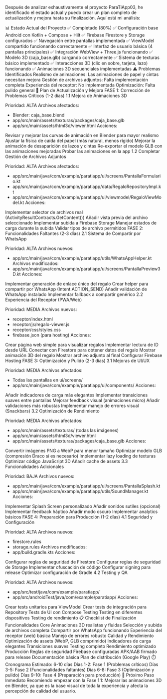 Después de analizar exhaustivamente el proyecto ParaTiApp03, he identificado el estado actual y puedo crear un plan completo de actualización y mejora hasta su finalización. Aquí está mi análisis:

📊 Estado Actual del Proyecto
✅ Completado (80%)
✅ Configuración base Android con Kotlin + Compose + Hilt
✅ Firebase Firestore y Storage configurados
✅ Navegación entre pantallas implementada
✅ ViewModel compartido funcionando correctamente
✅ Interfaz de usuario básica (4 pantallas principales)
✅ Integración WebView + Three.js funcionando
✅ Modelo 3D (caja_base.glb) cargando correctamente
✅ Sistema de texturas básico implementado
✅ Interacciones 3D (clic en sobre, tarjeta, lazo) funcionando
✅ Animaciones 3D secuenciales implementadas
⚠️ Problemas Identificados
Realismo de animaciones: Las animaciones de papel y cintas necesitan mejora
Gestión de archivos adjuntos: Falta implementación completa
Experiencia del receptor: No implementada
Optimización: Falta pulido general
🎯 Plan de Actualización y Mejora
FASE 1: Corrección de Problemas Críticos (1-2 días)
1.1 Mejora de Animaciones 3D

Prioridad: ALTA
Archivos afectados: 
- Blender: caja_base.blend
- app/src/main/assets/texturas/packages/caja_base.glb
- app/src/main/assets/html3d/viewer.html
Acciones:

Revisar y mejorar las curvas de animación en Blender para mayor realismo
Ajustar la física de caída del papel (más natural, menos rígido)
Mejorar la animación de desaparición de lazos y cintas
Re-exportar el modelo GLB con las animaciones mejoradas
Probar las animaciones en la app
1.2 Completar Gestión de Archivos Adjuntos

Prioridad: ALTA
Archivos afectados:
- app/src/main/java/com/example/paratiapp/ui/screens/PantallaFormulario.kt
- app/src/main/java/com/example/paratiapp/data/RegaloRepositoryImpl.kt
- app/src/main/java/com/example/paratiapp/ui/viewmodel/RegaloViewModel.kt
Acciones:

Implementar selector de archivos real (ActivityResultContracts.GetContent())
Añadir vista previa del archivo seleccionado
Implementar subida a Firebase Storage
Manejar estados de carga durante la subida
Validar tipos de archivo permitidos
FASE 2: Funcionalidades Faltantes (2-3 días)
2.1 Sistema de Compartir por WhatsApp

Prioridad: ALTA
Archivos nuevos:
- app/src/main/java/com/example/paratiapp/utils/WhatsAppHelper.kt
Archivos modificados:
- app/src/main/java/com/example/paratiapp/ui/screens/PantallaPreview3D.kt
Acciones:

Implementar generación de enlace único del regalo
Crear helper para compartir por WhatsApp (Intent.ACTION_SEND)
Añadir validación de WhatsApp instalado
Implementar fallback a compartir genérico
2.2 Experiencia del Receptor (PWA/Web)

Prioridad: MEDIA
Archivos nuevos:
- receptor/index.html
- receptor/js/regalo-viewer.js
- receptor/css/styles.css
- firebase.json (para hosting)
Acciones:

Crear página web simple para visualizar regalos
Implementar lectura de ID desde URL
Conectar con Firestore para obtener datos del regalo
Mostrar animación 3D del regalo
Mostrar archivo adjunto al final
Configurar Firebase Hosting
FASE 3: Optimización y Pulido (2-3 días)
3.1 Mejoras de UI/UX

Prioridad: MEDIA
Archivos afectados:
- Todas las pantallas en ui/screens/
- app/src/main/java/com/example/paratiapp/ui/components/
Acciones:

Añadir indicadores de carga más elegantes
Implementar transiciones suaves entre pantallas
Mejorar feedback visual (animaciones micro)
Añadir validaciones más robustas
Implementar manejo de errores visual (Snackbars)
3.2 Optimización de Rendimiento

Prioridad: MEDIA
Archivos afectados:
- app/src/main/assets/texturas/ (todas las imágenes)
- app/src/main/assets/html3d/viewer.html
- app/src/main/assets/texturas/packages/caja_base.glb
Acciones:

Convertir imágenes PNG a WebP para menor tamaño
Optimizar modelo GLB (compresión Draco si es necesario)
Implementar lazy loading de texturas
Optimizar código JavaScript 3D
Añadir cache de assets
3.3 Funcionalidades Adicionales

Prioridad: BAJA
Archivos nuevos:
- app/src/main/java/com/example/paratiapp/ui/screens/PantallaSplash.kt
- app/src/main/java/com/example/paratiapp/utils/SoundManager.kt
Acciones:

Implementar Splash Screen personalizado
Añadir sonidos sutiles (opcional)
Implementar feedback háptico
Añadir modo oscuro
Implementar analytics básicos
FASE 4: Preparación para Producción (1-2 días)
4.1 Seguridad y Configuración

Prioridad: ALTA
Archivos nuevos:
- firestore.rules
- storage.rules
Archivos modificados:
- app/build.gradle.kts
Acciones:

Configurar reglas de seguridad de Firestore
Configurar reglas de seguridad de Storage
Implementar ofuscación de código
Configurar signing para release
Optimizar configuración de Gradle
4.2 Testing y QA

Prioridad: ALTA
Archivos nuevos:
- app/src/test/java/com/example/paratiapp/
- app/src/androidTest/java/com/example/paratiapp/
Acciones:

Crear tests unitarios para ViewModel
Crear tests de integración para Repository
Tests de UI con Compose Testing
Testing en diferentes dispositivos
Testing de rendimiento
📋 Checklist de Finalización
Funcionalidades Core
Animaciones 3D realistas y fluidas
Selección y subida de archivos completa
Compartir por WhatsApp funcionando
Experiencia del receptor (web) básica
Manejo de errores robusto
Calidad y Rendimiento
Optimización de assets (WebP, GLB comprimido)
Indicadores de carga elegantes
Transiciones suaves
Testing completo
Rendimiento optimizado
Producción
Reglas de seguridad Firebase configuradas
APK/AAB firmado para release
Documentación básica
Plan de distribución (Google Play)
⏱️ Cronograma Estimado: 6-10 días
Días 1-2: Fase 1 (Problemas críticos)
Días 3-5: Fase 2 (Funcionalidades faltantes)
Días 6-8: Fase 3 (Optimización y pulido)
Días 9-10: Fase 4 (Preparación para producción)
🚀 Próximo Paso Inmediato
Recomiendo empezar con la Fase 1.1: Mejorar las animaciones 3D en Blender, ya que es la base visual de toda la experiencia y afecta la percepción de calidad del usuario.